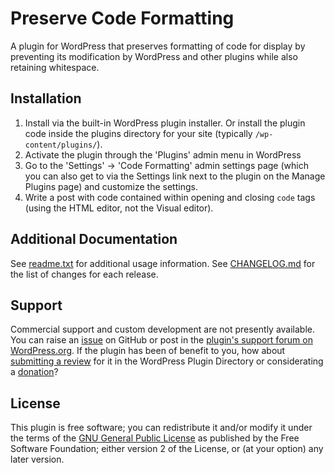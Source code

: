 # Preserve Code Formatting

A plugin for WordPress that preserves formatting of code for display by preventing its modification by WordPress and other plugins while also retaining whitespace.


## Installation

1. Install via the built-in WordPress plugin installer. Or install the plugin code inside the plugins directory for your site (typically `/wp-content/plugins/`).
2. Activate the plugin through the 'Plugins' admin menu in WordPress
3. Go to the 'Settings' -> 'Code Formatting' admin settings page (which you can also get to via the Settings link next to the plugin on the Manage Plugins page) and customize the settings.
4. Write a post with code contained within opening and closing `code` tags (using the HTML editor, not the Visual editor).


## Additional Documentation

See [readme.txt](https://github.com/coffee2code/preserve-code-formatting/blob/master/readme.txt) for additional usage information. See [CHANGELOG.md](CHANGELOG.md) for the list of changes for each release.


## Support

Commercial support and custom development are not presently available. You can raise an [issue](https://github.com/coffee2code/preserve-code-formatting/issues) on GitHub or post in the [plugin's support forum on WordPress.org](https://wordpress.org/support/plugin/preserve-code-formatting/). If the plugin has been of benefit to you, how about [submitting a review](https://wordpress.org/support/plugin/preserve-code-formatting/reviews/) for it in the WordPress Plugin Directory or considerating a [donation](https://www.paypal.com/cgi-bin/webscr?cmd=_s-xclick&hosted_button_id=6ARCFJ9TX3522)?


## License

This plugin is free software; you can redistribute it and/or modify it under the terms of the [GNU General Public License](http://www.gnu.org/licenses/gpl-2.0.html) as published by the Free Software Foundation; either version 2 of the License, or (at your option) any later version.